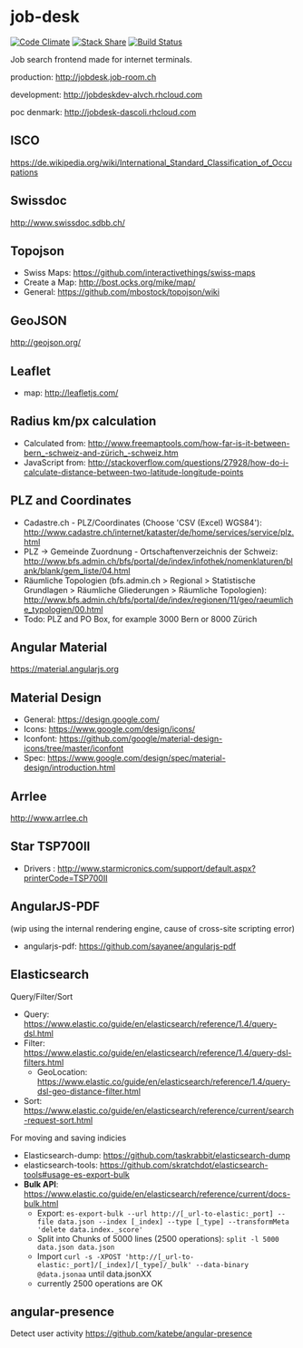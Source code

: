 job-desk
========

[![Code Climate](https://codeclimate.com/github/alv-ch/job-desk/badges/gpa.svg)](https://codeclimate.com/github/alv-ch/job-desk) [![Stack Share](http://img.shields.io/badge/tech-stack-0690fa.svg?style=flat)](http://stackshare.io/alv-ch/job-desk) [![Build Status](https://travis-ci.org/alv-ch/job-desk.svg?branch=dev)](https://travis-ci.org/alv-ch/job-desk)

Job search frontend made for internet terminals.

production: http://jobdesk.job-room.ch

development: http://jobdeskdev-alvch.rhcloud.com

poc denmark: http://jobdesk-dascoli.rhcloud.com

## ISCO
https://de.wikipedia.org/wiki/International_Standard_Classification_of_Occupations

## Swissdoc
http://www.swissdoc.sdbb.ch/

## Topojson
* Swiss Maps: https://github.com/interactivethings/swiss-maps
* Create a Map: http://bost.ocks.org/mike/map/
* General: https://github.com/mbostock/topojson/wiki

## GeoJSON
http://geojson.org/

## Leaflet
* map: http://leafletjs.com/

## Radius km/px calculation
* Calculated from: http://www.freemaptools.com/how-far-is-it-between-bern_-schweiz-and-zürich_-schweiz.htm
* JavaScript from: http://stackoverflow.com/questions/27928/how-do-i-calculate-distance-between-two-latitude-longitude-points

## PLZ and Coordinates
* Cadastre.ch - PLZ/Coordinates (Choose 'CSV (Excel) WGS84'): http://www.cadastre.ch/internet/kataster/de/home/services/service/plz.html
* PLZ -> Gemeinde Zuordnung - Ortschaftenverzeichnis der Schweiz: http://www.bfs.admin.ch/bfs/portal/de/index/infothek/nomenklaturen/blank/blank/gem_liste/04.html
* Räumliche Topologien (bfs.admin.ch > Regional > Statistische Grundlagen > Räumliche Gliederungen > Räumliche Topologien): http://www.bfs.admin.ch/bfs/portal/de/index/regionen/11/geo/raeumliche_typologien/00.html
* Todo: PLZ and PO Box, for example 3000 Bern or 8000 Zürich

## Angular Material
https://material.angularjs.org

## Material Design
* General: https://design.google.com/
* Icons: https://www.google.com/design/icons/
* Iconfont: https://github.com/google/material-design-icons/tree/master/iconfont
* Spec: https://www.google.com/design/spec/material-design/introduction.html

## Arrlee                                               
http://www.arrlee.ch

## Star TSP700II
* Drivers : http://www.starmicronics.com/support/default.aspx?printerCode=TSP700II

## AngularJS-PDF
(wip using the internal rendering engine, cause of cross-site scripting error)
* angularjs-pdf: https://github.com/sayanee/angularjs-pdf

## Elasticsearch

Query/Filter/Sort

* Query: https://www.elastic.co/guide/en/elasticsearch/reference/1.4/query-dsl.html
* Filter: https://www.elastic.co/guide/en/elasticsearch/reference/1.4/query-dsl-filters.html
  * GeoLocation: https://www.elastic.co/guide/en/elasticsearch/reference/1.4/query-dsl-geo-distance-filter.html
* Sort: https://www.elastic.co/guide/en/elasticsearch/reference/current/search-request-sort.html

For moving and saving indicies

* Elasticsearch-dump: https://github.com/taskrabbit/elasticsearch-dump
* elasticsearch-tools: https://github.com/skratchdot/elasticsearch-tools#usage-es-export-bulk
* **Bulk API**: https://www.elastic.co/guide/en/elasticsearch/reference/current/docs-bulk.html
  * Export: `es-export-bulk --url http://[_url-to-elastic:_port] --file data.json --index [_index] --type [_type] --transformMeta 'delete data.index._score'`
  * Split into Chunks of 5000 lines (2500 operations): `split -l 5000 data.json data.json`
  * Import `curl -s -XPOST 'http://[_url-to-elastic:_port]/[_index]/[_type]/_bulk' --data-binary @data.jsonaa` until data.jsonXX
  * currently 2500 operations are OK
  
## angular-presence
Detect user activity
https://github.com/katebe/angular-presence
  
